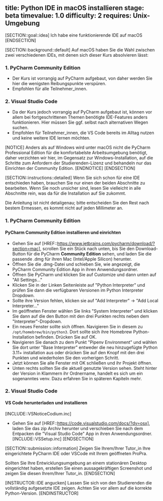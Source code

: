 title: Python IDE in macOS installieren
stage: beta
timevalue: 1.0
difficulty: 2
requires: Unix-Umgebung
---


[SECTION::goal::idea]
Ich habe eine funktionierende IDE auf macOS
[ENDSECTION]


[SECTION::background::default]
Auf macOS haben Sie die Wahl zwischen zwei verschiedenen IDEs, mit denen sich dieser Kurs 
absolvieren lässt:


### 1. PyCharm Community Edition

- Der Kurs ist vorrangig auf PyCharm aufgebaut, von daher werden Sie hier die wenigsten 
  Reibungspunkte verspüren.
- Empfohlen für alle Teilnehmer_innen.

### 2. Visual Studio Code

- Da der Kurs jedoch vorrangig auf PyCharm aufgebaut ist, können vor allem bei fortgeschrittenen
  Themen benötigte IDE-Features anders funktionieren. Hier müssen Sie ggf. selbst nach alternativen Wegen suchen.
- Empfohlen für Teilnehmer_innen, die VS Code bereits im Alltag nutzen und keine weitere IDE lernen 
  möchten.

[NOTICE]
Anders als auf Windows wird unter macOS nicht die PyCharm Professional Edition für die 
komfortabelste Arbeitsumgebung benötigt, daher verzichten wir hier, im Gegensatz zur 
Windows-Installation, auf die Schritte zum Anfordern der Studierenden-Lizenz und behandeln nur 
das Einrichten der Community Edition.
[ENDNOTICE]
[ENDSECTION]


[SECTION::instructions::detailed]
Wenn Sie sich schon für eine IDE entschieden haben, 
brauchen Sie nur einen der beiden Abschnitte zu bearbeiten.
Wenn Sie noch unsicher sind, lesen Sie vielleicht in alle Abschnitte rein, 
was da für die Installation auf Sie zukommt. 

Die Anleitung ist nicht detailgenau; bitte entscheiden Sie den Rest nach bestem Ermessen,
es kommt nicht auf jeden Millimeter an.


### 1. PyCharm Community Edition


#### PyCharm Community Edition installieren und einrichten

- Gehen Sie auf [HREF::https://www.jetbrains.com/pycharm/download/?section=mac], scrollen Sie 
  ein Stück nach unten, bis Sie den Download-Button für die PyCharm **Community Edition** sehen, und 
  laden Sie die passende .dmg für ihren Mac (Intel/Apple Silicon) herunter.
- Öffnen Sie die .dmg-Datei und schieben Sie, wie angezeigt, die PyCharm Community Edition App in 
  ihren Anwendungsordner.
- Öffnen Sie PyCharm und klicken Sie auf Customize und dann unten auf "All Settings..."
- Klicken Sie in der Linken Seitenleiste auf "Python Interpreter" und prüfen Sie dann die 
  verfügbaren Versionen im Python Interpreter Dropdown.
- Sollte ihre Version fehlen, klicken sie auf "Add Interpreter" -> "Add Local Interpreter..."
- Im geöffneten Fenster wählen Sie links "System Interpreter" und klicken Sie dann auf die den 
  Button mit den drei Punkten rechts neben dem "Interpreter"-Dropdown.
- Ein neues Fenster sollte sich öffnen. Navigieren Sie in diesem zu `/opt/homebrew/bin/python3`. 
  Dort sollte sich ihre Homebrew Python-Installation befinden. Drücken Sie auf OK.
- Navigieren Sie danach zu dem Punkt "Pipenv Environment" und wählen Sie dort unter "Base 
  Interpreter" entweder die neu hinzugefügte Python 3.11+ installation aus oder drücken Sie auf 
  den Knopf mit den drei Punkten und wiederholen Sie den vorherigen Schritt.
- Jetzt können Sie alle Fenster mit OK schließen und ihr Projekt öffnen. 
- Unten rechts sollten Sie die aktuell genutzte Version sehen. Steht hinter der Version in 
  Klammern ihr Ordnername, handelt es sich um ein sogenanntes venv. Dazu erfahren Sie in 
  späteren Kapiteln mehr.


### 2. Visual Studio Code


#### VS Code herunterladen und installieren

[INCLUDE::VSNoticeCodium.inc]

- Gehen Sie auf [HREF::https://code.visualstudio.com/docs/?dv=osx], laden Sie das zip Archiv 
  herunter und verschieben Sie nach dem Entpacken die "Visual Studio Code" App in ihren 
  Anwendungsordner. 
[INCLUDE::VSSetup.inc]
[ENDSECTION]


[SECTION::submission::information]
Zeigen Sie Ihrem/Ihrer Tutor_in Ihre eingerichtete PyCharm IDE oder VSCode mit Ihrem geöffneten 
ProPra.

Sollten Sie Ihre Entwicklungsumgebung an einem stationären Desktop eingerichtet haben, erstellen 
Sie einen aussagekräftigen Screenshot und zeigen Sie diesen Ihrem/Ihrer Tutor_in.
[ENDSECTION]

[INSTRUCTOR::IDE angucken]
Lassen Sie sich von den Studierenden die vollständig aufgesetzte IDE zeigen. Achten Sie vor 
allem auf die korrekte Python-Version.
[ENDINSTRUCTOR]
